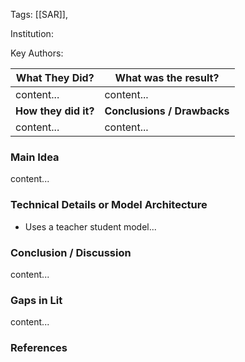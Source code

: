 
Tags: [[SAR]], 


Institution:


Key Authors:


| What They Did?       | What was the result?        |
| -------------------- | --------------------------- |
| content...           | content...                  |
| **How they did it?** | **Conclusions / Drawbacks** |
| content...           | content...                  |


### Main Idea

content...

### Technical Details or Model Architecture

* Uses a teacher student model...

### Conclusion / Discussion

content...

### Gaps in Lit

content...




### References

